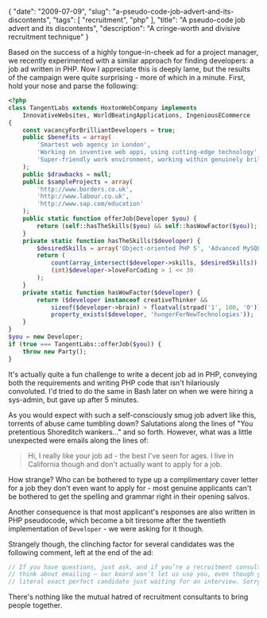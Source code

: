 {
    "date": "2009-07-09",
    "slug": "a-pseudo-code-job-advert-and-its-discontents",
    "tags": [
        "recruitment",
        "php"
    ],
    "title": "A pseudo-code job advert and its discontents",
    "description": "A cringe-worth and divisive recruitment technique"
}

Based on the success of a highly tongue-in-cheek ad for a project
manager, we recently experimented with a similar approach for finding
developers: a job ad written in PHP. Now I appreciate this is deeply
lame, but the results of the campaign were quite surprising - more of
which in a minute. First, hold your nose and parse the following:

``` php
<?php
class TangentLabs extends HoxtonWebCompany implements 
    InnovativeWebsites, WorldBeatingApplications, IngeniousECommerce 
{
    const vacancyForBrilliantDevelopers = true;
    public $benefits = array(
        'Smartest web agency in London',
        'Working on inventive web apps, using cutting-edge technology',
        'Super-friendly work environment, working within genuinely brilliant dev team',
    );
    public $drawbacks = null;
    public $sampleProjects = array(
        'http://www.borders.co.uk',
        'http://www.labour.co.uk',
        'http://www.sap.com/education'
    );
    public static function offerJob(Developer $you) {
        return (self::hasTheSkills($you) && self::hasWowFactor($you));
    }
    private static function hasTheSkills($developer) {    
        $desiredSkills = array('Object-oriented PHP 5', 'Advanced MySQL', 'Flex/AS3'); 
        return (
            count(array_intersect($developer->skills, $desiredSkills)) > 1 &&
            (int)$developer->loveForCoding > 1 << 30
        );
    }
    private static function hasWowFactor($developer) {
        return ($developer instanceof creativeThinker &&
            sizeof($developer->brain) > floatval(strpad('1', 100, '0')) &&
            property_exists($developer, 'hungerForNewTechnologies'));
    }
}
$you = new Developer;
if (true === TangentLabs::offerJob($you)) {
    throw new Party();
}
```

It's actually quite a fun challenge to write a decent job ad in PHP,
conveying both the requirements and writing PHP code that isn't
hilariously convoluted. I'd tried to do the same in Bash later on when
we were hiring a sys-admin, but gave up after 5 minutes.

As you would expect with such a self-consciously smug job advert like
this, torrents of abuse came tumbling down? Salutations along the lines
of "You pretentious Shoreditch wankers..." and so forth. However, what
was a little unexpected were emails along the lines of:

> Hi, I really like your job ad - the best I've seen for ages. I live in
> California though and don't actually want to apply for a job.

How strange? Who can be bothered to type up a complimentary cover letter
for a job they don't even want to apply for - most genuine applicants
can't be bothered to get the spelling and grammar right in their opening
salvos.

Another consequence is that most applicant's responses are also written
in PHP pseudocode, which become a bit tiresome after the twentieth
implementation of `Developer` - we were asking for it though.

Strangely though, the clinching factor for several candidates was the
following comment, left at the end of the ad:

``` php
// If you have questions, just ask, and if you’re a recruitment consultant don’t even 
// think about emailing – our board won’t let us use you, even though you may have our 
// literal exact perfect candidate just waiting for an interview. Sorry.
```

There's nothing like the mutual hatred of recruitment consultants to
bring people together.
